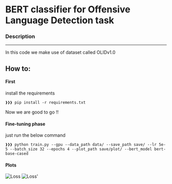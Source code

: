 # BERT classifier for Offensive Language Detection task


### Description
----------

In this code we make use of dataset called OLIDv1.0

How to:
-------

#### First
install the requirements
```console
❱❱❱ pip install -r requirements.txt
```
Now we are good to go !!

#### Fine-tuning phase
just run the below command
```console
❱❱❱ python train.py --gpu --data_path data/ --save_path save/ --lr 5e-5 --batch_size 32 --epochs 4 --plot_path save/plot/ --bert_model bert-base-cased
```

#### Plots
![Loss](https://github.com/soroushjavdan/OffensiveBertClassifier/blob/master/save/plot.png?raw=true)
![Loss'](https://github.com/soroushjavdan/OffensiveBertClassifier/blob/master/save/plot2.png?raw=true)

